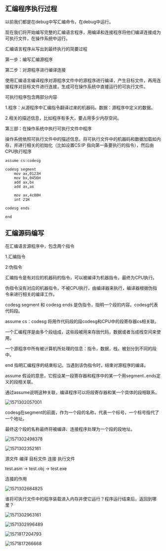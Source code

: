 ## 汇编程序执行过程

以前我们都是在debug中写汇编命令，在debug中运行。

现在我们将开始编写完整的汇编语言程序，用编译和连接程序将他们编译连接成为可执行文件，在操作系统中运行。



汇编语言程序从写出到最终执行的简要过程

第一步：编写汇编源程序

第二步：对源程序进行编译连接

使用汇编语言编译程序对源程序文件中的源程序进行编译，产生目标文件，再用连接程序对目标文件进行连接，生成可在操作系统中直接运行的可执行文件。

可执行程序包含两部分内容

1.程序：从源程序中汇编指令翻译过来的机器码。数据：源程序中定义的数据。

2.相关的描述信息，比如程序有多大，要占用多少内存空间。

第三部：在操作系统中执行可执行文件中程序

操作系统依照可执行文件中的描述信息，将可执行文件中的机器码和数据加载如内存，并进行相关的初始化（比如设置CS:IP 指向第一条要执行的指令），然后由CPU执行程序



```assembly
assume cs:codesg

codesg segment
	mov ax,0123H
	mov bx,0456H
	add ax,bx
	add ax,ax
	
	mov ax,4c00H
	int 21H
	
codesg ends

end
```







## 汇编源码编写

 在汇编语言源程序中，包含两个指令 

1.汇编指令

2:伪指令



汇编指令是有对应的机器码的指令，可以被编译为机器指令，最终为CPU执行。

伪指令没有对应的机器指令，不被CPU执行，由编译器来执行，编译器根据伪指令来进行相关的编译工作。

codesg segment   和  codesg ends  是伪指令，指明一个段的内容。codesg代表代码段。

assume cs：codesg 将用作代码段的段codesg和CPU中的段寄存器cs相关联。



一个汇编程序是由多个段组成，这些段被用来存放代码，数据或者当成栈空间来使用。

一个源程序中所有被计算机所处理的信息：指令，数据，栈，被划分到不同的段中。



  end 指明汇编程序的结束标记。当遇到该伪指令时，结束对源程序的编译。

assume  假设的意思，它假设某一段寄存器和程序中的某一个用segment..ends定义的段相关联。

通过assume说明这种关联，编译程序可以将段寄存器和某一个具体的段相联系。

![1571302057001](E:\github\JVM\images\1571302057001.png)

codesg在segment的前面，作为一个段的名称，代表一个标号，一个标号指代了一个地址。

最终这个段的名称最终将被编译、连接程序处理为一个段的段地址。



![1571302498378](E:\github\JVM\images\1571302498378.png)



![1571302352161](E:\github\JVM\images\1571302352161.png)



源文件     编译     目标文件     连接      执行文件

test.asm   ->     test.obj     ->     test.exe



连接的作用

![1571302684825](E:\github\JVM\images\1571302684825.png)





谁将可执行文件中的程序装载进入内存并使它运行？程序运行结束后，返回到哪里？



![1571302963161](E:\github\JVM\images\1571302963161.png)



![1571302996489](E:\github\JVM\images\1571302996489.png)

![1571817204793](E:\github\Assembly\images\1571817204793.png)

![1571817266668](E:\github\Assembly\images\1571817266668.png)